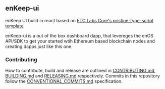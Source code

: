 ## enKeep-ui

enKeep UI build in react based on [ETC Labs Core's pristine-type-script template](https://github.com/etclabscore/pristine-typescript-react).

enKeep-ui is a out of the box dashboard dapp, that levereges the enOS API/SDK to get your started wtih Ethereum based blockchain nodes and creating dapps just like this one.

### Contributing

How to contribute, build and release are outlined in [CONTRIBUTING.md](CONTRIBUTING.md), [BUILDING.md](BUILDING.md) and [RELEASING.md](RELEASING.md) respectively. Commits in this repository follow the [CONVENTIONAL_COMMITS.md](CONVENTIONAL_COMMITS.md) specification.
